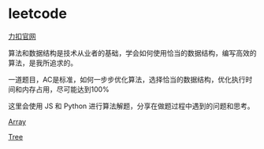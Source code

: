 # leetcode

[力扣官网](https://leetcode-cn.com/)

算法和数据结构是技术从业者的基础，学会如何使用恰当的数据结构，编写高效的算法，是我所追求的。

一道题目，AC是标准，如何一步步优化算法，选择恰当的数据结构，优化执行时间和内存占用，尽可能达到100%

这里会使用 JS 和 Python 进行算法解题，分享在做题过程中遇到的问题和思考。

[Array](Array.md)

[Tree](Tree.md)
